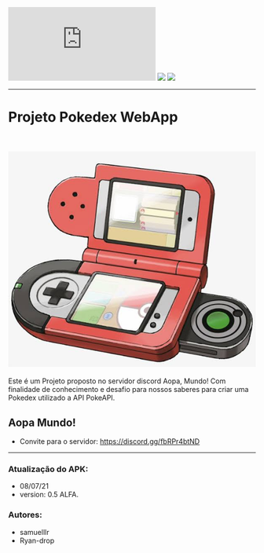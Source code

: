 ![GitHub repo size](https://img.shields.io/github/repo-size/Ryan-drop/Pokedex.rs?color=red)
<img src="https://img.shields.io/badge/version-ALFA-red"/>
<img src="https://img.shields.io/badge/API-PokeAPI-orange"/>

****************

# Projeto Pokedex WebApp
<br/><br/>
<img src="Img-readme.jpeg"/>
<br/><br/>
Este é um Projeto proposto no servidor discord Aopa, Mundo! Com finalidade de conhecimento e desafio para nossos saberes para criar uma Pokedex utilizado a API PokeAPI.

## Aopa Mundo!
 - Convite para o servidor: https://discord.gg/fbRPr4btND

****************
### Atualização do APK: 
 
 - 08/07/21
 - version: 0.5 ALFA.

### Autores:
 - samuelllr
 - Ryan-drop
